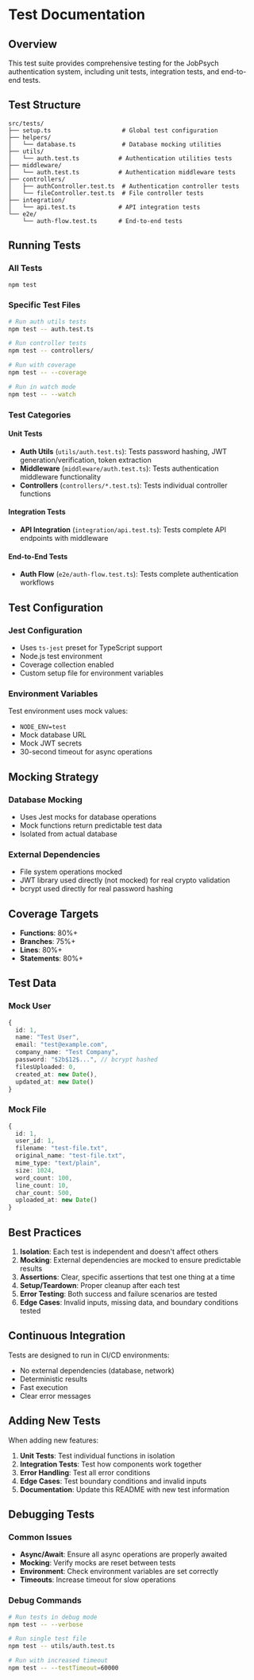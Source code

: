 # Test Documentation

## Overview

This test suite provides comprehensive testing for the JobPsych authentication system, including unit tests, integration tests, and end-to-end tests.

## Test Structure

```
src/tests/
├── setup.ts                    # Global test configuration
├── helpers/
│   └── database.ts             # Database mocking utilities
├── utils/
│   └── auth.test.ts           # Authentication utilities tests
├── middleware/
│   └── auth.test.ts           # Authentication middleware tests
├── controllers/
│   ├── authController.test.ts  # Authentication controller tests
│   └── fileController.test.ts  # File controller tests
├── integration/
│   └── api.test.ts            # API integration tests
└── e2e/
    └── auth-flow.test.ts      # End-to-end tests
```

## Running Tests

### All Tests

```bash
npm test
```

### Specific Test Files

```bash
# Run auth utils tests
npm test -- auth.test.ts

# Run controller tests
npm test -- controllers/

# Run with coverage
npm test -- --coverage

# Run in watch mode
npm test -- --watch
```

### Test Categories

#### Unit Tests

- **Auth Utils** (`utils/auth.test.ts`): Tests password hashing, JWT generation/verification, token extraction
- **Middleware** (`middleware/auth.test.ts`): Tests authentication middleware functionality
- **Controllers** (`controllers/*.test.ts`): Tests individual controller functions

#### Integration Tests

- **API Integration** (`integration/api.test.ts`): Tests complete API endpoints with middleware

#### End-to-End Tests

- **Auth Flow** (`e2e/auth-flow.test.ts`): Tests complete authentication workflows

## Test Configuration

### Jest Configuration

- Uses `ts-jest` preset for TypeScript support
- Node.js test environment
- Coverage collection enabled
- Custom setup file for environment variables

### Environment Variables

Test environment uses mock values:

- `NODE_ENV=test`
- Mock database URL
- Mock JWT secrets
- 30-second timeout for async operations

## Mocking Strategy

### Database Mocking

- Uses Jest mocks for database operations
- Mock functions return predictable test data
- Isolated from actual database

### External Dependencies

- File system operations mocked
- JWT library used directly (not mocked) for real crypto validation
- bcrypt used directly for real password hashing

## Coverage Targets

- **Functions**: 80%+
- **Branches**: 75%+
- **Lines**: 80%+
- **Statements**: 80%+

## Test Data

### Mock User

```typescript
{
  id: 1,
  name: "Test User",
  email: "test@example.com",
  company_name: "Test Company",
  password: "$2b$12$...", // bcrypt hashed
  filesUploaded: 0,
  created_at: new Date(),
  updated_at: new Date()
}
```

### Mock File

```typescript
{
  id: 1,
  user_id: 1,
  filename: "test-file.txt",
  original_name: "test-file.txt",
  mime_type: "text/plain",
  size: 1024,
  word_count: 100,
  line_count: 10,
  char_count: 500,
  uploaded_at: new Date()
}
```

## Best Practices

1. **Isolation**: Each test is independent and doesn't affect others
2. **Mocking**: External dependencies are mocked to ensure predictable results
3. **Assertions**: Clear, specific assertions that test one thing at a time
4. **Setup/Teardown**: Proper cleanup after each test
5. **Error Testing**: Both success and failure scenarios are tested
6. **Edge Cases**: Invalid inputs, missing data, and boundary conditions tested

## Continuous Integration

Tests are designed to run in CI/CD environments:

- No external dependencies (database, network)
- Deterministic results
- Fast execution
- Clear error messages

## Adding New Tests

When adding new features:

1. **Unit Tests**: Test individual functions in isolation
2. **Integration Tests**: Test how components work together
3. **Error Handling**: Test all error conditions
4. **Edge Cases**: Test boundary conditions and invalid inputs
5. **Documentation**: Update this README with new test information

## Debugging Tests

### Common Issues

- **Async/Await**: Ensure all async operations are properly awaited
- **Mocking**: Verify mocks are reset between tests
- **Environment**: Check environment variables are set correctly
- **Timeouts**: Increase timeout for slow operations

### Debug Commands

```bash
# Run tests in debug mode
npm test -- --verbose

# Run single test file
npm test -- utils/auth.test.ts

# Run with increased timeout
npm test -- --testTimeout=60000
```
